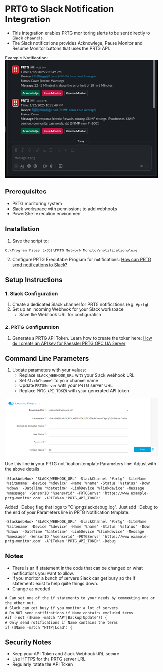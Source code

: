 # PRTG to Slack Notification Integration

- This integration enables PRTG monitoring alerts to be sent directly to Slack channels.
- The Slack notifications provides Acknowlege, Pause Monitor and Resume Monitor buttons that uses the PRTG API.

Example Notification:
![Slack Example Notification](images/slack-example.png)


## Prerequisites

- PRTG monitoring system
- Slack workspace with permissions to add webhooks
- PowerShell execution environment

## Installation

1. Save the script to:
```
C:\Program Files (x86)\PRTG Network Monitor\notifications\exe
```

2. Configure PRTG Executable Program for notifications:
[How can PRTG send notifications to Slack?](https://kb.paessler.com/en/topic/66113-how-can-prtg-send-notifications-to-slack#reply-216593)

## Setup Instructions

### 1. Slack Configuration
1. Create a dedicated Slack channel for PRTG notifications (e.g. `#prtg`)
2. Set up an Incoming Webhook for your Slack workspace
   - Save the Webhook URL for configuration

### 2. PRTG Configuration
1. Generate a PRTG API Token. Learn how to create the token here:
[How do I create an API key for Paessler PRTG OPC UA Server](https://kb.paessler.com/en/topic/91449-how-do-i-create-an-api-key-for-paessler-prtg-opc-ua-server#reply-317809)

## Command Line Parameters

1. Update parameters with your values:
   - Replace `SLACK_WEBHOOK_URL` with your Slack webhook URL
   - Set `SlackChannel` to your channel name
   - Update `PRTGServer` with your PRTG server URL
   - Replace `PRTG_API_TOKEN` with your generated API token

![PRTG Notification Template](images/prtg-notification.png)

Use this line in your PRTG notification template Parameters line: Adjust with the above details

```
-SlackWebHook 'SLACK_WEBHOOK_URL' -SlackChannel '#prtg' -SiteName '%sitename' -Device '%device' -Name '%name' -Status '%status' -Down '%down' -DateTime '%datetime' -LinkDevice '%linkdevice' -Message '%message' -SensorID '%sensorid' -PRTGServer 'https://www.example-prtg-monitor.com' -APIToken 'PRTG_API_TOKEN'
```

Added -Debug flag that logs to "C:\prtgslackdebug.log". Just add -Debug to the end of your Parameters line in PRTG Notification template.

```
-SlackWebHook 'SLACK_WEBHOOK_URL' -SlackChannel '#prtg' -SiteName '%sitename' -Device '%device' -Name '%name' -Status '%status' -Down '%down' -DateTime '%datetime' -LinkDevice '%linkdevice' -Message '%message' -SensorID '%sensorid' -PRTGServer 'https://www.example-prtg-monitor.com' -APIToken 'PRTG_API_TOKEN' -Debug
```

## Notes
- There is an if statement in the code that can be changed on what notifications you want to allow.
- If you monitor a bunch of servers Slack can get busy so the if statements exist to help quite things down.
- Change as needed
```
# Can set one of the if statements to your needs by commenting one or the other out.
# Slack can get busy if you monitor a lot of servers.
# Do NOT send notifications if Name contains excluded terms
#if (-not ($Name -match "APT|Backup|Update")) {
# Only send notifications if Name contains the terms
if ($Name -match "HTTP|Load") {
```

## Security Notes

- Keep your API Token and Slack Webhook URL secure
- Use HTTPS for the PRTG server URL
- Regularly rotate the API Token
